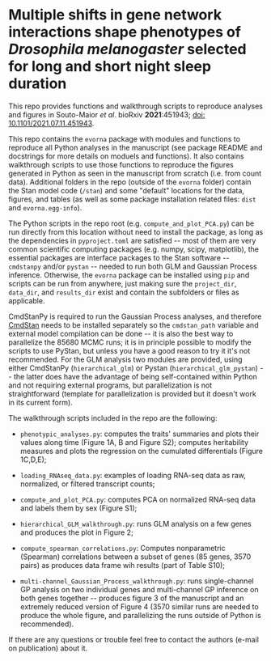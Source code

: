 # Multiple shifts in gene network interactions shape phenotypes of _Drosophila melanogaster_ selected for long and short night sleep duration

This repo provides functions and walkthrough scripts to reproduce analyses and figures in Souto-Maior _et al_. bioRxiv **2021**:451943; [doi: 10.1101/2021.07.11.451943](https://doi.org/10.1101/2021.07.11.451943).

This repo contains the `evorna` package with modules and functions to reproduce all Python analyses in the manuscript (see package README and docstrings for more details on moduels and functions). It also contains walkthrough scripts to use those functions to reproduce the figures generated in Python as seen in the manuscript from scratch (i.e. from count data). Additional folders in the repo (outside of the `evorna` folder) contain the Stan model code (`/stan`) and some "default" locations for the data, figures, and tables (as well as some package installation related files: `dist` and `evorna.egg-info`).

The Python scripts in the repo root (e.g. `compute_and_plot_PCA.py`) can be run directly from this location without need to install the package, as long as the dependencies in `pyproject.toml` are satisfied -- most of them are very common scientific computing packages (e.g. numpy, scipy, matplotlib), the essential packages are interface packages to the Stan software -- `cmdstanpy` and/or `pystan` -- needed to run both GLM and Gaussian Process inference. Otherwise, the `evorna` package can be installed using `pip` and scripts can be run from anywhere, just making sure the `project_dir`, `data_dir`, and `results_dir` exist and contain the subfolders or files as applicable.

CmdStanPy is required to run the Gaussian Process analyses, and therefore [CmdStan](https://github.com/stan-dev/cmdstan) needs to be installed separately so the `cmdstan_path` variable and external model compilation can be done -- it is also the best way to parallelize the 85680 MCMC runs; it is in principle possible to modify the scripts to use PyStan, but unless you have a good reason to try it it's not recommended. For the GLM analysis two modules are provided, using either CmdStanPy (`hierarchical_glm`) or Pystan (`hierarchical_glm_pystan`) -- the latter does have the advantage of being self-contained within Python and not requiring external programs, but parallelization is not straightforward (template for parallelization is provided but it doesn't work in its current form).

The walkthrough scripts included in the repo are the following:

- `phenotypic_analyses.py`: computes the traits' summaries and plots their values along time (Figure 1A, B and Figure S2); computes heritability measures and plots the regression on the cumulated differentials (Figure 1C,D,E);

- `loading_RNAseq_data.py`: examples of loading RNA-seq data as raw, normalized, or filtered transcript counts;

- `compute_and_plot_PCA.py`: computes PCA on normalized RNA-seq data and labels them by sex (Figure S1);

- `hierarchical_GLM_walkthrough.py`: runs GLM analysis on a few genes and produces the plot in Figure 2;

- `compute_spearman_correlations.py`: Computes nonparametric (Spearman) correlations between a subset of genes (85 genes, 3570 pairs) as produces data frame wih results (part of Table S10);

- `multi-channel_Gaussian_Process_walkthrough.py`: runs single-channel GP analysis on two individual genes and multi-channel GP inference on both genes together -- produces figure 3 of the manuscript and an extremely reduced version of Figure 4 (3570 similar runs are needed to produce the whole figure, and parallelizing the runs outside of Python is recommended).


If there are any questions or trouble feel free to contact the authors (e-mail on publication) about it.
